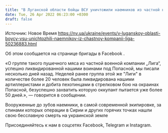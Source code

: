 ```yaml
---
title: "В Луганской области бойцы ВСУ уничтожили наемников из частной компании «Лига» — фото"
date: Tue, 26 Apr 2022 06:23:00 +0300
draft: false
---
```

Источник: Новое Время https://nv.ua/ukraine/events/v-luganskoy-oblasti-boycy-vsu-unichtozhili-naemnikov-iz-chastnoy-kompanii-liga-50236883.html


Об этом сообщается на странице бригады в Facebook .

«О группе такого пушечного мяса из частной военной компании „Лига“, успешно ликвидированной нашими воинами под Попасной, мы писали несколько дней назад. Неделей ранее группа этой же "Лиги" в количестве более 20 человек была ликвидирована нашими артиллеристами и добита пехотинцами в стрелковом бою на окраинах Попасной, безуспешно захватить которую оккупант пытается уже более 50 дней.», — говорится в сообщении.

Вооруженные до зубов наемники, в самой современной экипировке, за спинами которых операции в Сирии и других горячих точках нашли свою бесславную смерть на украинской земле

Присоединяйтесь к нам в соцсетях Facebook, Telegram и Instagram.
